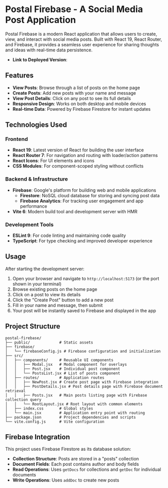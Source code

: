 # Postal Firebase - A Social Media Post Application

Postal Firebase is a modern React application that allows users to create, view, and interact with social media posts. Built with React 19, React Router, and Firebase, it provides a seamless user experience for sharing thoughts and ideas with real-time data persistence.
- **Link to Deployed Version**: 

## Features

- **View Posts**: Browse through a list of posts on the home page
- **Create Posts**: Add new posts with your name and message
- **View Post Details**: Click on any post to see its full details
- **Responsive Design**: Works on both desktop and mobile devices
- **Real-time Data**: Powered by Firebase Firestore for instant updates

## Technologies Used

### Frontend
- **React 19**: Latest version of React for building the user interface
- **React Router 7**: For navigation and routing with loader/action patterns
- **React Icons**: For UI elements and icons
- **CSS Modules**: For component-scoped styling without conflicts

### Backend & Infrastructure
- **Firebase**: Google's platform for building web and mobile applications
  - **Firestore**: NoSQL cloud database for storing and syncing post data
  - **Firebase Analytics**: For tracking user engagement and app performance
- **Vite 6**: Modern build tool and development server with HMR

### Development Tools
- **ESLint 9**: For code linting and maintaining code quality
- **TypeScript**: For type checking and improved developer experience

## Usage

After starting the development server:

1. Open your browser and navigate to `http://localhost:5173` (or the port shown in your terminal)
2. Browse existing posts on the home page
3. Click on a post to view its details
4. Click the "Create Post" button to add a new post
5. Fill in your name and message, then submit
6. Your post will be instantly saved to Firebase and displayed in the app

## Project Structure

```
postal-firebase/
├── public/             # Static assets
├── firebase/
│   └── firebaseConfig.js # Firebase configuration and initialization
├── src/
│   ├── components/     # Reusable UI components
│   │   ├── Modal.jsx   # Modal component for overlays
│   │   ├── Post.jsx    # Individual post component
│   │   └── PostsList.jsx # List of posts component
│   ├── routes/         # Application routes
│   │   ├── NewPost.jsx # Create post page with Firebase integration
│   │   ├── PostDetails.jsx # Post details page with Firebase document retrieval
│   │   ├── Posts.jsx   # Main posts listing page with Firebase collection query
│   │   └── RootLayout.jsx # Root layout with common elements
│   ├── index.css       # Global styles
│   └── main.jsx        # Application entry point with routing
├── package.json        # Project dependencies and scripts
└── vite.config.js      # Vite configuration
```

## Firebase Integration

This project uses Firebase Firestore as its database solution:

- **Collection Structure**: Posts are stored in a "posts" collection
- **Document Fields**: Each post contains author and body fields
- **Read Operations**: Uses `getDocs` for collections and `getDoc` for individual documents
- **Write Operations**: Uses `addDoc` to create new posts
